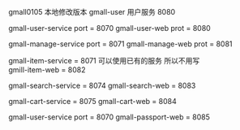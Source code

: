 gmall0105 本地修改版本
gmall-user 用户服务 8080

gmall-user-service port = 8070
gmall-user-web prot = 8080

gmall-manage-service port = 8071
gmall-manage-web prot = 8081

gmall-item-service = 8071 可以使用已有的服务 所以不用写  
gmill-item-web = 8082

gmall-search-service = 8074
gmall-search-web = 8083

gmall-cart-service = 8075
gmall-cart-web = 8084

gmall-user-service port = 8070
gmall-passport-web = 8085